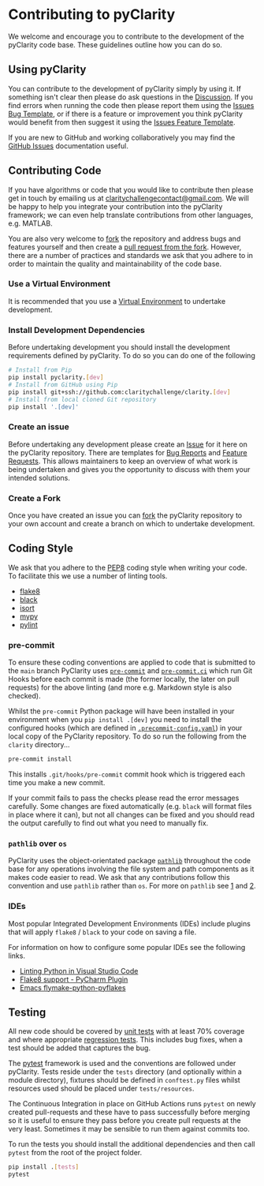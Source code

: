 # Contributing to pyClarity

We welcome and encourage you to contribute to the development of the pyClarity code base. These guidelines outline how you
can do so.

## Using pyClarity

You can contribute to the development of pyClarity simply by using it. If something isn't clear then please do ask
questions in the [Discussion](https://github.com/claritychallenge/clarity/discussions). If you find errors when running the code then please report them using the [Issues Bug
Template](https://github.com/claritychallenge/clarity/issues/new?assignees=&labels=bug%2C+question&template=bug_report.md&title=%5BBUG%5D), or if there is a feature or improvement you think pyClarity would benefit from then suggest it using the
[Issues Feature Template](https://github.com/claritychallenge/clarity/issues/new?assignees=&labels=enhancement&template=feature_request.md&title=%5BFEATURE%5D).

If you are new to GitHub and working collaboratively you may find the [GitHub Issues](https://docs.github.com/en/issues)
documentation useful.

## Contributing Code

If you have algorithms or code that you would like to contribute then please get in touch by emailing us at
[claritychallengecontact@gmail.com](mailto:claritychallengecontact@gmail.com). We will be happy to help you integrate
your contribution into the pyClarity framework; we can even help translate contributions from other languages, e.g. MATLAB.

You are also very welcome to [fork](https://docs.github.com/en/get-started/quickstart/fork-a-repo) the repository and address bugs
and features yourself and then create a [pull request from the
fork](https://docs.github.com/en/pull-requests/collaborating-with-pull-requests/proposing-changes-to-your-work-with-pull-requests/creating-a-pull-request-from-a-fork).
However, there are a number of practices and standards we ask that you adhere to in order to maintain the quality and
maintainability of the code base.

### Use a Virtual Environment

It is recommended that you use a [Virtual Environment](https://realpython.com/python-virtual-environments-a-primer/) to
undertake development.

### Install Development Dependencies

Before undertaking development you should install the development requirements defined by pyClarity.  To do so you can do one
of the following

``` bash
# Install from Pip
pip install pyclarity.[dev]
# Install from GitHub using Pip
pip install git+ssh://github.com:claritychallenge/clarity.[dev]
# Install from local cloned Git repository
pip install '.[dev]'
```

### Create an issue

Before undertaking any development please create an [Issue](https://github.com/claritychallenge/clarity/issues) for it
here on the pyClarity repository. There are templates for [Bug
Reports](https://github.com/claritychallenge/clarity/issues/new?assignees=&labels=bug&template=bug_report.md&title=%5BBUG%5D)
and [Feature
Requests](https://github.com/claritychallenge/clarity/issues/new?assignees=&labels=enhancement&template=feature_request.md&title=%5BFEATURE%5D). This
allows maintainers to keep an overview of what work is being undertaken and gives you the opportunity to discuss with
them your intended solutions.

### Create a Fork

Once you have created an issue you can
[fork](https://docs.github.com/en/pull-requests/collaborating-with-pull-requests/working-with-forks/about-forks) the
pyClarity repository to your own account and create a branch on which to undertake development.

## Coding Style

We ask that you adhere to the [PEP8](https://pep8.org/) coding style when writing your code. To facilitate this we use a
number of linting tools.

* [flake8](https://flake8.pycqa.org/en/latest/)
* [black](https://black.readthedocs.io/en/stable/index.html)
* [isort](https://pycqa.github.io/isort/)
* [mypy](https://mypy.readthedocs.io/en/stable/)
* [pylint](pylint.org)

### pre-commit

To ensure these coding conventions are applied to code that is submitted to the `main` branch PyClarity uses
[`pre-commit`](https://pre-commit.com/) and [`pre-commit.ci`](https://pre-commit.ci) which run Git Hooks before each
commit is made (the former locally, the later on pull requests) for the above linting (and more e.g. Markdown style is
also checked).

Whilst the `pre-commit` Python package will have been installed in your environment when you `pip install .[dev]` you
need to install the configured hooks (which are defined in
[`.precommit-config.yaml`](https://github.com/claritychallenge/clarity/blob/main/.pre-commit-config.yaml)) in your local
copy of the PyClarity repository. To do so run the following from the `clarity` directory...

``` bash
pre-commit install
```

This installs `.git/hooks/pre-commit` commit hook which is triggered each time you make a new commit.

If your commit fails to pass the checks please read the error messages carefully. Some changes are fixed automatically
(e.g. `black` will format files in place where it can), but not all changes can be fixed and you should read the output
carefully  to find out what you need to manually fix.

### `pathlib` over `os`

PyClarity uses the object-orientated package [`pathlib`](https://docs.python.org/3/library/pathlib.html)
throughout the code base for any operations involving the file system and path components as it makes code easier to
read. We ask that any contributions follow this convention and use `pathlib` rather than `os`. For more on `pathlib` see
[1] and [2].

### IDEs

Most popular Integrated Development Environments (IDEs) include plugins that will apply `flake8` / `black` to your code
on saving a file.

For information on how to configure some popular IDEs see the following links.

* [Linting Python in Visual Studio Code](https://code.visualstudio.com/docs/python/linting)
* [Flake8 support - PyCharm Plugin](https://plugins.jetbrains.com/plugin/11563-flake8-support)
* [Emacs flymake-python-pyflakes](https://github.com/purcell/flymake-python-pyflakes/)

## Testing

All new code should be covered by [unit
tests](https://carpentries-incubator.github.io/python-testing/04-units/index.html) with at least 70% coverage and where
appropriate [regression tests](https://carpentries-incubator.github.io/python-testing/07-integration/index.html). This
includes bug fixes, when a test should be added that captures the bug.

The [pytest](https://docs.pytest.org/en/7.1.x/) framework is used and the conventions are followed under
pyClarity. Tests reside under the `tests` directory (and optionally within a module directory), fixtures should be defined
in `conftest.py` files whilst resources used should be placed under `tests/resources`.

The Continuous Integration in place on GitHub Actions runs `pytest` on newly created pull-requests and these have to
pass successfully before merging so it is useful to ensure they pass before you create pull requests at the very
least. Sometimes it may be sensible to run them against commits too.

To run the tests you should install the additional dependencies and then call `pytest` from the root of the project
folder.

``` bash
pip install .[tests]
pytest
```

[1]: https://treyhunner.com/2018/12/why-you-should-be-using-pathlib/
[2]: https://treyhunner.com/2019/01/no-really-pathlib-is-great/
